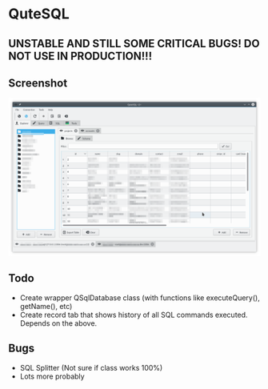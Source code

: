 # QuteSQL

## UNSTABLE AND STILL SOME CRITICAL BUGS! DO NOT USE IN PRODUCTION!!! 

## Screenshot

![QuteSQL](/screenshot.png?raw=true "QuteSQL")

## Todo
- Create wrapper QSqlDatabase class (with functions like executeQuery(), getName(), etc)
- Create record tab that shows history of all SQL commands executed. Depends on the above.

## Bugs
- SQL Splitter (Not sure if class works 100%)
- Lots more probably
